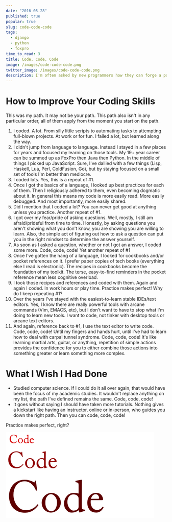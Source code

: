 ```yaml
---
date: "2016-05-28"
published: true
popular: true
slug: code-code-code
tags:
  - django
  - python
  - foxpro
time_to_read: 3
title: Code, Code, Code
image: /images/code-code-code.png
twitter_image: /images/code-code-code.png
description: I'm often asked by new programmers how they can forge a path into using their skills professionally. Or how they can get better at writing software. In this article I share the secret master-level method to improvement.
---
```


# How to Improve Your Coding Skills

This was my path. It may not be your path. This path also isn't in any
particular order, all of them apply from the moment you start on the
path.

1.  I coded. A lot. From silly little scripts to automating tasks to
    attempting full-blown projects. At work or for fun. I failed a lot,
    but learned along the way.
2.  I didn't jump from language to language. Instead I stayed in a few
    places for years and focused my learning on those tools. My 19+ year
    career can be summed up as FoxPro then Java then Python. In the
    middle of things I picked up JavaScript. Sure, I've dallied with a
    few things (Lisp, Haskell, Lua, Perl, ColdFusion, Go), but by
    staying focused on a small set of tools I'm better than mediocre.
3.  I coded lots. Yes, this is a repeat of #1.
4.  Once I got the basics of a language, I looked up best practices for
    each of them. Then I religiously adhered to them, even becoming
    dogmatic about it. In general this means my code is more easily
    read. More easily debugged. And most importantly, more easily
    shared.
5.  Did I mention that I coded a lot? You can never get good at anything
    unless you practice. Another repeat of #1.
6.  I got over my fear/pride of asking questions. Well, mostly, I still
    am afraid/prideful from time to time. Honestly, by asking questions
    you aren't showing what you don't know, you are showing you are
    willing to learn. Also, the simple act of figuring out how to ask a
    question can put you in the right mindset to determine the answer
    yourself.
7.  As soon as I asked a question, whether or not I got an answer, I
    coded some more. Code, code, code! Yet another repeat of #1
8.  Once I've gotten the hang of a language, I looked for cookbooks
    and/or pocket references on it. I prefer paper copies of tech books
    (everything else I read is electronic). The recipes in cookbooks
    become the foundation of my toolkit. The terse, easy-to-find
    reminders in the pocket reference mean less cognitive overload.
9.  I took those recipes and references and coded with them. Again and
    again I coded. In work hours or play time. Practice makes perfect!
    Why do I keep repeating #1?
10. Over the years I've stayed with the easiest-to-learn stable
    IDEs/text editors. Yes, I know there are really powerful tools with
    arcane commands (Vim, EMACS, etc), but I don't want to have to stop
    what I'm doing to learn new tools. I want to code, not tinker with
    desktop tools or arcane text editors.
11. And again, reference back to #1, I use the text editor to write
    code. Code, code, code! Until my fingers and hands hurt, until I've
    had to learn how to deal with carpal tunnel syndrome. Code, code,
    code! It's like learning martial arts, guitar, or anything,
    repetition of simple actions provides the confidence for you to
    either combine those actions into something greater or learn
    something more complex.

# What I Wish I Had Done

- Studied computer science. If I could do it all over again, that
  would have been the focus of my academic studies. It wouldn't
  replace anything on my list, the path I've defined remains the
  same. Code, code, code!
- It goes without saying I should have taken more tutorials. Nothing
  gives a kickstart like having an instructor, online or in-person,
  who guides you down the right path. Then you can code, code, code!

Practice makes perfect, right?

[![Code, Code, Code](/public/images/code-code-code.png)](/code-code-code.html)
